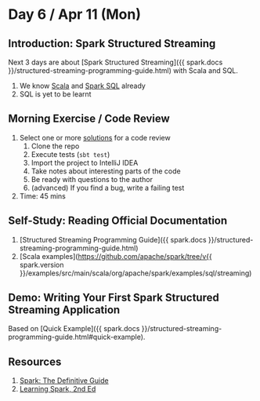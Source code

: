 # Day 6 / Apr 11 (Mon)

## Introduction: Spark Structured Streaming

Next 3 days are about [Spark Structured Streaming]({{ spark.docs }}/structured-streaming-programming-guide.html) with Scala and SQL.

1. We know [Scala](../scala/index.md) and [Spark SQL](./002.md) already
1. SQL is yet to be learnt

## Morning Exercise / Code Review

1. Select one or more [solutions](001.md#repositories) for a code review
    1. Clone the repo
    1. Execute tests (`sbt test`)
    1. Import the project to IntelliJ IDEA
    1. Take notes about interesting parts of the code
    1. Be ready with questions to the author
    1. (advanced) If you find a bug, write a failing test
1. Time: 45 mins

## Self-Study: Reading Official Documentation

1. [Structured Streaming Programming Guide]({{ spark.docs }}/structured-streaming-programming-guide.html)
1. [Scala examples](https://github.com/apache/spark/tree/v{{ spark.version }}/examples/src/main/scala/org/apache/spark/examples/sql/streaming)

## Demo: Writing Your First Spark Structured Streaming Application

Based on [Quick Example]({{ spark.docs }}/structured-streaming-programming-guide.html#quick-example).

## Resources

1. [Spark: The Definitive Guide](https://pages.databricks.com/definitive-guide-spark.html)
1. [Learning Spark, 2nd Ed](https://pages.databricks.com/rs/094-YMS-629/images/LearningSpark2.0.pdf)
